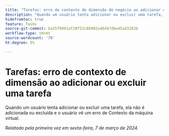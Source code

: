 ```yaml
---
title: "Tarefas: erro de contexto de dimensão de negócio ao adicionar ou excluir uma tarefa"
description: "Quando um usuário tenta adicionar ou excluir uma tarefa, ela não é adicionada ou excluída e o usuário vê um erro de Contexto da Bizinação."
hidefromtoc: true
feature: Tasks
source-git-commit: ba35f0961af20753c8b902a46d47dbe45ad3262b
workflow-type: tm+mt
source-wordcount: '70'
ht-degree: 5%

---
```



# Tarefas: erro de contexto de dimensão ao adicionar ou excluir uma tarefa

Quando um usuário tenta adicionar ou excluir uma tarefa, ela não é adicionada ou excluída e o usuário vê um erro de Contexto da máquina virtual.

_Relatado pela primeira vez em sexta-feira, 7 de março de 2024._

